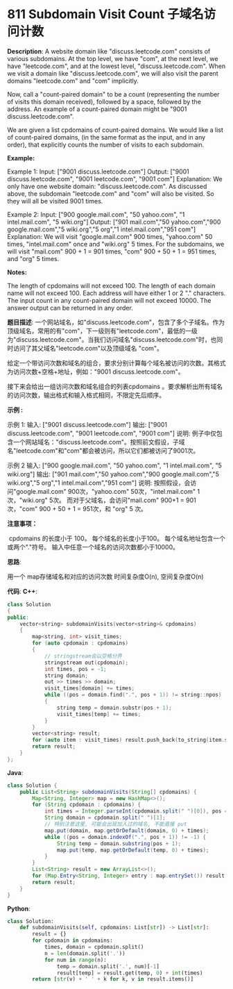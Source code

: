 # 811 Subdomain Visit Count 子域名访问计数

__Description__:
A website domain like "discuss.leetcode.com" consists of various subdomains. At the top level, we have "com", at the next level, we have "leetcode.com", and at the lowest level, "discuss.leetcode.com". When we visit a domain like "discuss.leetcode.com", we will also visit the parent domains "leetcode.com" and "com" implicitly.

Now, call a "count-paired domain" to be a count (representing the number of visits this domain received), followed by a space, followed by the address. An example of a count-paired domain might be "9001 discuss.leetcode.com".

We are given a list cpdomains of count-paired domains. We would like a list of count-paired domains, (in the same format as the input, and in any order), that explicitly counts the number of visits to each subdomain.

__Example:__

Example 1:
Input:
["9001 discuss.leetcode.com"]
Output:
["9001 discuss.leetcode.com", "9001 leetcode.com", "9001 com"]
Explanation:
We only have one website domain: "discuss.leetcode.com". As discussed above, the subdomain "leetcode.com" and "com" will also be visited. So they will all be visited 9001 times.

Example 2:
Input:
["900 google.mail.com", "50 yahoo.com", "1 intel.mail.com", "5 wiki.org"]
Output:
["901 mail.com","50 yahoo.com","900 google.mail.com","5 wiki.org","5 org","1 intel.mail.com","951 com"]
Explanation:
We will visit "google.mail.com" 900 times, "yahoo.com" 50 times, "intel.mail.com" once and "wiki.org" 5 times. For the subdomains, we will visit "mail.com" 900 + 1 = 901 times, "com" 900 + 50 + 1 = 951 times, and "org" 5 times.

__Notes:__

The length of cpdomains will not exceed 100.
The length of each domain name will not exceed 100.
Each address will have either 1 or 2 "." characters.
The input count in any count-paired domain will not exceed 10000.
The answer output can be returned in any order.

__题目描述__:
一个网站域名，如"discuss.leetcode.com"，包含了多个子域名。作为顶级域名，常用的有"com"，下一级则有"leetcode.com"，最低的一级为"discuss.leetcode.com"。当我们访问域名"discuss.leetcode.com"时，也同时访问了其父域名"leetcode.com"以及顶级域名 "com"。

给定一个带访问次数和域名的组合，要求分别计算每个域名被访问的次数。其格式为访问次数+空格+地址，例如："9001 discuss.leetcode.com"。

接下来会给出一组访问次数和域名组合的列表cpdomains 。要求解析出所有域名的访问次数，输出格式和输入格式相同，不限定先后顺序。

__示例 :__

示例 1:
输入:
["9001 discuss.leetcode.com"]
输出:
["9001 discuss.leetcode.com", "9001 leetcode.com", "9001 com"]
说明:
例子中仅包含一个网站域名："discuss.leetcode.com"。按照前文假设，子域名"leetcode.com"和"com"都会被访问，所以它们都被访问了9001次。

示例 2
输入:
["900 google.mail.com", "50 yahoo.com", "1 intel.mail.com", "5 wiki.org"]
输出:
["901 mail.com","50 yahoo.com","900 google.mail.com","5 wiki.org","5 org","1 intel.mail.com","951 com"]
说明:
按照假设，会访问"google.mail.com" 900次，"yahoo.com" 50次，"intel.mail.com" 1次，"wiki.org" 5次。
而对于父域名，会访问"mail.com" 900+1 = 901次，"com" 900 + 50 + 1 = 951次，和 "org" 5 次。

__注意事项：__

 cpdomains 的长度小于 100。
每个域名的长度小于100。
每个域名地址包含一个或两个"."符号。
输入中任意一个域名的访问次数都小于10000。

__思路__:

用一个 map存储域名和对应的访问次数
时间复杂度O(n), 空间复杂度O(n)

__代码__:
__C++__:

```C++
class Solution 
{
public:
    vector<string> subdomainVisits(vector<string>& cpdomains) 
    {
        map<string, int> visit_times;
        for (auto cpdomain : cpdomains) 
        {
            // stringstream会以空格分界
            stringstream out(cpdomain);
            int times, pos = -1;
            string domain;
            out >> times >> domain;
            visit_times[domain] += times;
            while ((pos = domain.find(".", pos + 1)) != string::npos) 
            {
                string temp = domain.substr(pos + 1);
                visit_times[temp] += times;
            }
        }
        vector<string> result;
        for (auto item : visit_times) result.push_back(to_string(item.second) + " " + item.first);
        return result;
    }
};
```

__Java__:

```Java
class Solution {
    public List<String> subdomainVisits(String[] cpdomains) {
        Map<String, Integer> map = new HashMap<>();
        for (String cpdomain : cpdomains) {
            int times = Integer.parseInt(cpdomain.split(" ")[0]), pos = -1;
            String domain = cpdomain.split(" ")[1];
            // 特别注意这里, 可能会出现加入过的域名, 不能直接 put
            map.put(domain, map.getOrDefault(domain, 0) + times);
            while ((pos = domain.indexOf(".", pos + 1)) != -1) {
                String temp = domain.substring(pos + 1);
                map.put(temp, map.getOrDefault(temp, 0) + times);
            }
        }
        List<String> result = new ArrayList<>();
        for (Map.Entry<String, Integer> entry : map.entrySet()) result.add(entry.getValue() + " " + entry.getKey());
        return result;
    }
}
```

__Python__:

```Python
class Solution:
    def subdomainVisits(self, cpdomains: List[str]) -> List[str]:
        result = {}
        for cpdomain in cpdomains:
            times, domain = cpdomain.split()
            n = len(domain.split('.'))
            for num in range(n):
                temp = domain.split('.', num)[-1]
                result[temp] = result.get(temp, 0) + int(times)
        return [str(v) + ' ' + k for k, v in result.items()]
```

